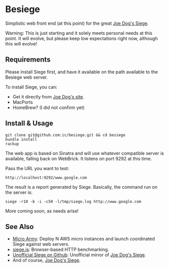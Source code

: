 Besiege
=======

Simplistic web front end (at this point) for the great [Joe Dog's Siege](http://www.joedog.org/JoeDog/Siege).

Warning: This is just starting and it solely meets personal needs at this point. It will evolve, but please keep low expectations right now, although this will evolve!

Requirements
------------

Please install Siege first, and have it available on the path available to the Besiege web server.

To install Siege, you can:

* Get it directly from [Joe Dog's site](http://www.joedog.org/JoeDog/Siege).
* MacPorts
* HomeBrew? (I did not confirm yet)

Install & Usage
---------------

    git clone git@github.com:ic/besiege.git && cd besiege
    bundle install
    rackup

The web app is based on Sinatra and will use whatever compatible server is available, falling back on WebBrick. It listens on port 9292 at this time.

Pass the URL you want to test:

    http://localhost:9292/www.google.com

The result is a report generated by Siege. Basically, the command run on the server is:

    siege -r10 -b -i -c50 -l/tmp/siege.log http://www.google.com

More coming soon, as needs arise!

See Also
--------

* [Micro Army](https://github.com/j2labs/microarmy): Deploy N AWS micro instances and launch coordinated Siege against web servers.
* [siege.js](https://github.com/kissjs/siege.js): Browser-based HTTP benchmarking.
* [Unofficial Siege on Github](https://github.com/tail/siege): Unofficial mirror of [Joe Dog's Siege](http://www.joedog.org/JoeDog/Siege).
* And of course, [Joe Dog's Siege](http://www.joedog.org/JoeDog/Siege).
